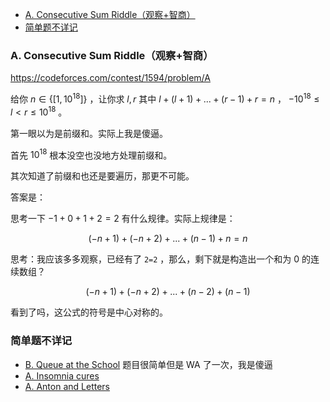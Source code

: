 
<!-- @import "[TOC]" {cmd="toc" depthFrom=1 depthTo=6 orderedList=false} -->

<!-- code_chunk_output -->

- [A. Consecutive Sum Riddle（观察+智商）](#a-consecutive-sum-riddle观察智商)
- [简单题不详记](#简单题不详记)

<!-- /code_chunk_output -->

### A. Consecutive Sum Riddle（观察+智商）
https://codeforces.com/contest/1594/problem/A

给你 $n\in \{ [1, 10^{18}] \}$ ，让你求 $l,r$ 其中 $l + (l+1) + ... + (r-1) + r = n$ ， $-10^{18} \le l < r \le 10^{18}$ 。

第一眼以为是前缀和。实际上我是傻逼。

首先 $10^{18}$ 根本没空也没地方处理前缀和。

其次知道了前缀和也还是要遍历，那更不可能。

答案是：

思考一下 $-1 + 0 + 1 + 2 = 2$ 有什么规律。实际上规律是：

$$(-n + 1) + (-n + 2) + ... + (n-1) + n = n$$

思考：我应该多多观察，已经有了 `2=2` ，那么，剩下就是构造出一个和为 0 的连续数组？

$$(-n+1) + (-n+2) + ... + (n-2) + (n-1)$$

看到了吗，这公式的符号是中心对称的。

### 简单题不详记

- [B. Queue at the School](https://codeforces.com/problemset/problem/266/B) 题目很简单但是 WA 了一次，我是傻逼
- [A. Insomnia cures](https://codeforces.com/problemset/problem/148/A)
- [A. Anton and Letters](https://codeforces.com/problemset/problem/443/A)
